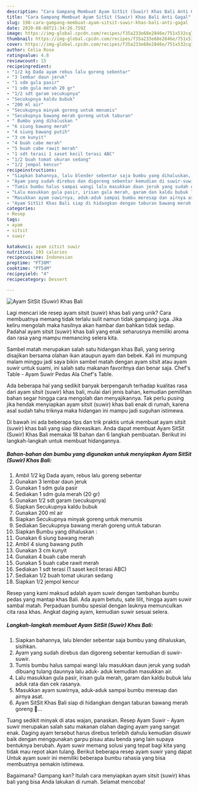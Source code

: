 ```yaml
---
description: "Cara Gampang Membuat Ayam SitSit (Suwir) Khas Bali Anti Gagal"
title: "Cara Gampang Membuat Ayam SitSit (Suwir) Khas Bali Anti Gagal"
slug: 198-cara-gampang-membuat-ayam-sitsit-suwir-khas-bali-anti-gagal
date: 2020-08-08T21:34:26.759Z
image: https://img-global.cpcdn.com/recipes/f35a233e68e2846e/751x532cq70/ayam-sitsit-suwir-khas-bali-foto-resep-utama.jpg
thumbnail: https://img-global.cpcdn.com/recipes/f35a233e68e2846e/751x532cq70/ayam-sitsit-suwir-khas-bali-foto-resep-utama.jpg
cover: https://img-global.cpcdn.com/recipes/f35a233e68e2846e/751x532cq70/ayam-sitsit-suwir-khas-bali-foto-resep-utama.jpg
author: Celia Rose
ratingvalue: 4.8
reviewcount: 15
recipeingredient:
- "1/2 kg Dada ayam rebus lalu goreng sebentar"
- "3 lembar daun jeruk"
- "1 sdm gula pasir"
- "1 sdm gula merah 20 gr"
- "1/2 sdt garam secukupnya"
- "Secukupnya kaldu bubuk"
- "200 ml air"
- "Secukupnya minyak goreng untuk menumis"
- "Secukupnya bawang merah goreng untuk taburan"
- " Bumbu yang dihaluskan "
- "6 siung bawang merah"
- "4 siung bawang putih"
- "3 cm kunyit"
- "4 buah cabe merah"
- "5 buah cabe rawit merah"
- "1 sdt terasi 1 saset kecil terasi ABC"
- "1/2 buah tomat ukuran sedang"
- "1/2 jempol kencur"
recipeinstructions:
- "Siapkan bahannya, lalu blender sebentar saja bumbu yang dihaluskan, sisihkan."
- "Ayam yang sudah direbus dan digoreng sebentar kemudian di suwir-suwir."
- "Tumis bumbu halus sampai wangi lalu masukkan daun jeruk yang sudah dibuang tulang daunnya lalu aduk- aduk kemudian masukkan air."
- "Lalu masukkan gula pasir, irisan gula merah, garam dan kaldu bubuk lalu aduk rata dan cek rasanya."
- "Masukkan ayam suwirnya, aduk-aduk sampai bumbu meresap dan airnya asat."
- "Ayam SitSit Khas Bali siap di hidangkan dengan taburan bawang merah goreng 🤗..."
categories:
- Resep
tags:
- ayam
- sitsit
- suwir

katakunci: ayam sitsit suwir 
nutrition: 193 calories
recipecuisine: Indonesian
preptime: "PT30M"
cooktime: "PT54M"
recipeyield: "4"
recipecategory: Dessert

---
```



![Ayam SitSit (Suwir) Khas Bali](https://img-global.cpcdn.com/recipes/f35a233e68e2846e/751x532cq70/ayam-sitsit-suwir-khas-bali-foto-resep-utama.jpg)

Lagi mencari ide resep ayam sitsit (suwir) khas bali yang unik? Cara membuatnya memang tidak terlalu sulit namun tidak gampang juga. Jika keliru mengolah maka hasilnya akan hambar dan bahkan tidak sedap. Padahal ayam sitsit (suwir) khas bali yang enak seharusnya memiliki aroma dan rasa yang mampu memancing selera kita.

Sambel matah merupakan salah satu hidangan khas Bali, yang sering disajikan bersama olahan ikan ataupun ayam dan bebek. Kali ini mumpung malam minggu jadi saya bikin sambel matah dengan ayam sitsit atau ayam suwir untuk suami, ini salah satu makanan favoritnya dan benar saja. Chef&#39;s Table - Ayam Suwir Pedas Ala Chef&#39;s Table.

Ada beberapa hal yang sedikit banyak berpengaruh terhadap kualitas rasa dari ayam sitsit (suwir) khas bali, mulai dari jenis bahan, kemudian pemilihan bahan segar hingga cara mengolah dan menyajikannya. Tak perlu pusing jika hendak menyiapkan ayam sitsit (suwir) khas bali enak di rumah, karena asal sudah tahu triknya maka hidangan ini mampu jadi suguhan istimewa.


Di bawah ini ada beberapa tips dan trik praktis untuk membuat ayam sitsit (suwir) khas bali yang siap dikreasikan. Anda dapat membuat Ayam SitSit (Suwir) Khas Bali memakai 18 bahan dan 6 langkah pembuatan. Berikut ini langkah-langkah untuk membuat hidangannya.

<!--inarticleads1-->

##### Bahan-bahan dan bumbu yang digunakan untuk menyiapkan Ayam SitSit (Suwir) Khas Bali:

1. Ambil 1/2 kg Dada ayam, rebus lalu goreng sebentar
1. Gunakan 3 lembar daun jeruk
1. Gunakan 1 sdm gula pasir
1. Sediakan 1 sdm gula merah (20 gr)
1. Gunakan 1/2 sdt garam (secukupnya)
1. Siapkan Secukupnya kaldu bubuk
1. Gunakan 200 ml air
1. Siapkan Secukupnya minyak goreng untuk menumis
1. Sediakan Secukupnya bawang merah goreng untuk taburan
1. Siapkan  Bumbu yang dihaluskan :
1. Gunakan 6 siung bawang merah
1. Ambil 4 siung bawang putih
1. Gunakan 3 cm kunyit
1. Gunakan 4 buah cabe merah
1. Gunakan 5 buah cabe rawit merah
1. Sediakan 1 sdt terasi (1 saset kecil terasi ABC)
1. Sediakan 1/2 buah tomat ukuran sedang
1. Siapkan 1/2 jempol kencur


Resep yang kami maksud adalah ayam suwir dengan tambahan bumbu pedas yang mantap khas Bali. Ada ayam betutu, sate lilit, hingga ayam suwir sambal matah. Perpaduan bumbu spesial dengan lauknya memunculkan cita rasa khas. Angkat daging ayam, kemudian suwir sesuai selera. 

<!--inarticleads2-->

##### Langkah-langkah membuat Ayam SitSit (Suwir) Khas Bali:

1. Siapkan bahannya, lalu blender sebentar saja bumbu yang dihaluskan, sisihkan.
1. Ayam yang sudah direbus dan digoreng sebentar kemudian di suwir-suwir.
1. Tumis bumbu halus sampai wangi lalu masukkan daun jeruk yang sudah dibuang tulang daunnya lalu aduk- aduk kemudian masukkan air.
1. Lalu masukkan gula pasir, irisan gula merah, garam dan kaldu bubuk lalu aduk rata dan cek rasanya.
1. Masukkan ayam suwirnya, aduk-aduk sampai bumbu meresap dan airnya asat.
1. Ayam SitSit Khas Bali siap di hidangkan dengan taburan bawang merah goreng 🤗...


Tuang sedikit minyak di atas wajan, panaskan. Resep Ayam Suwir - Ayam suwir merupakan salah satu makanan olahan daging ayam yang sangat enak. Daging ayam tersebut harus direbus terlebih dahulu kemudian disuwir baik dengan menggunakan garpu pisau atau benda yang lain supaya bentuknya berubah. Ayam suwir memang solusi yang tepat bagi kita yang tidak mau repot akan tulang. Berikut beberapa resep ayam suwir yang dapat Untuk ayam suwir ini memiliki beberapa bumbu rahasia yang bisa membuatnya semakin istimewa. 

Bagaimana? Gampang kan? Itulah cara menyiapkan ayam sitsit (suwir) khas bali yang bisa Anda lakukan di rumah. Selamat mencoba!
